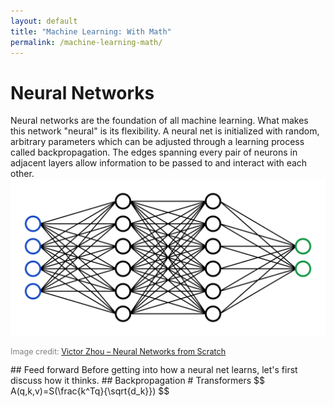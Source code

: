 ```yaml
---
layout: default
title: "Machine Learning: With Math"
permalink: /machine-learning-math/
---
```

# Neural Networks
Neural networks are the foundation of all machine learning. What makes this network "neural" is its flexibility. A neural net is initialized with random, arbitrary parameters which can be adjusted through a learning process called backpropagation. The edges spanning every pair of neurons in adjacent layers allow information to be passed to and interact with each other.
![Neural Network Diagram](/assets/images/neural_network.png)

<p style="font-size: 0.9em; color: gray;">
  Image credit: <a href="https://victorzhou.com/series/neural-networks-from-scratch/" target="_blank">Victor Zhou – Neural Networks from Scratch</a>
</p>
## Feed forward
Before getting into how a neural net learns, let's first discuss how it thinks. 
## Backpropagation
# Transformers
$$
A(q,k,v)=S(\frac{k^Tq}{\sqrt{d_k}})
$$